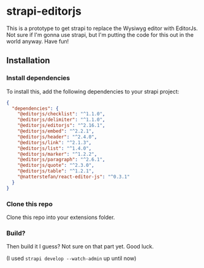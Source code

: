 # strapi-editorjs

This is a prototype to get strapi to replace the Wysiwyg editor with EditorJs. Not sure 
if I'm gonna use strapi, but I'm putting the code for this out in the world anyway. Have fun!

## Installation

### Install dependencies

To install this, add the following dependencies to your strapi project:

```json
{
  "dependencies": {
    "@editorjs/checklist": "^1.1.0",
    "@editorjs/delimiter": "^1.1.0",
    "@editorjs/editorjs": "^2.16.1",
    "@editorjs/embed": "^2.2.1",
    "@editorjs/header": "^2.4.0",
    "@editorjs/link": "^2.1.3",
    "@editorjs/list": "^1.4.0",
    "@editorjs/marker": "^1.2.2",
    "@editorjs/paragraph": "^2.6.1",
    "@editorjs/quote": "^2.3.0",
    "@editorjs/table": "^1.2.1",
    "@natterstefan/react-editor-js": "^0.3.1"
  }
}
```

### Clone this repo

Clone this repo into your extensions folder.

### Build?

Then build it I guess? Not sure on that part yet. Good luck.

(I used `strapi develop --watch-admin` up until now)
